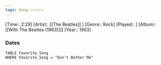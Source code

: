 ```yaml
---
tags: Song ⭐⭐⭐⭐⭐ 
---
```

[Time:: 2:29]
[Artist:: [[The Beatles]] ]
[Genre:: Rock]
[Played:: ]
[Album:: [[With The Beatles (1963)]]]
[Year:: 1963]
### Dates
````dataview
TABLE Favorite_Song
WHERE Favorite_Song = "Don't Bother Me"
````